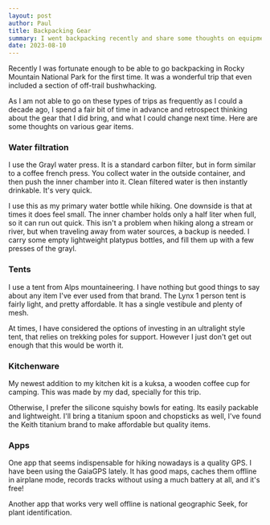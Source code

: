 ```yaml
---
layout: post
author: Paul
title: Backpacking Gear
summary: I went backpacking recently and share some thoughts on equipment.
date: 2023-08-10
---
```


Recently I was fortunate enough to be able to go backpacking in Rocky Mountain National Park for the first time. It was a wonderful trip that even included a section of off-trail bushwhacking. 

As I am not able to go on these types of trips as frequently as I could a decade ago, I spend a fair bit of time in advance and retrospect thinking about the gear that I did bring, and what I could change next time. Here are some thoughts on various gear items.

### Water filtration
I use the Grayl water press. It is a standard carbon filter, but in form similar to a coffee french press. You collect water in the outside container, and then push the inner chamber into it. Clean filtered water is then instantly drinkable. It's very quick. 

I use this as my primary water bottle while hiking. One downside is that at times it does feel small. The inner chamber holds only a half liter when full, so it can run out quick. This isn't a problem when hiking along a stream or river, but when traveling away from water sources, a backup is needed. I carry some empty lightweight platypus bottles, and fill them up with a few presses of the grayl.

### Tents
I use a tent from Alps mountaineering. I have nothing but good things to say about any item I've ever used from that brand. The Lynx 1 person tent is fairly light, and pretty affordable. It has a single vestibule and plenty of mesh. 

At times, I have considered the options of investing in an ultralight style tent, that relies on trekking poles for support. However I just don't get out enough that this would be worth it. 

### Kitchenware
My newest addition to my kitchen kit is a kuksa, a wooden coffee cup for camping. This was made by my dad, specially for this trip. 

Otherwise, I prefer the silicone squishy bowls for eating. Its easily packable and lightweight. I'll bring a titanium spoon and chopsticks as well, I've found the Keith titanium brand to make affordable but quality items. 

### Apps
One app that seems indispensable for hiking nowadays is a quality GPS. I have been using the GaiaGPS lately. It has good maps, caches them offline in airplane mode, records tracks without using a much battery at all, and it's free! 

Another app that works very well offline is national geographic Seek, for plant identification. 

